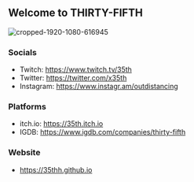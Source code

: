 ## Welcome to THIRTY-FIFTH

![cropped-1920-1080-616945](https://github.com/thirtyfifth/.github/assets/147131629/29a73b58-7ee2-48bb-aa78-64c27075ca7a)


### Socials
 - Twitch:  https://www.twitch.tv/35th
 - Twitter:  https://twitter.com/x35th
 - Instagram:  https://www.instagr.am/outdistancing
 
 ### Platforms
- itch.io:  https://35th.itch.io
- IGDB:  https://www.igdb.com/companies/thirty-fifth

### Website
- https://35thh.github.io
